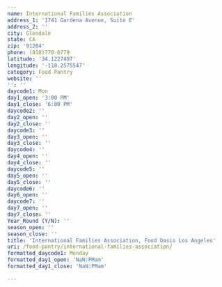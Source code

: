 ```yaml
---
name: International Families Association
address_1: '1741 Gardena Avenue, Suite E'
address_2: ''
city: Glendale
state: CA
zip: '91204'
phone: (818)770-0779
latitude: '34.1227497'
longitude: '-118.2575547'
category: Food Pantry
website: ''
'': ''
daycode1: Mon
day1_open: '3:00 PM'
day1_close: '6:00 PM'
daycode2: ''
day2_open: ''
day2_close: ''
daycode3: ''
day3_open: ''
day3_close: ''
daycode4: ''
day4_open: ''
day4_close: ''
daycode5: ''
day5_open: ''
day5_close: ''
daycode6: ''
day6_open: ''
daycode7: ''
day7_open: ''
day7_close: ''
Year_Round (Y/N): ''
season_open: ''
season_close: ''
title: 'International Families Association, Food Oasis Los Angeles'
uri: /food-pantry/international-families-association/
formatted_daycode1: Monday
formatted_day1_open: 'NaN:PMam'
formatted_day1_close: 'NaN:PMam'

---
```


